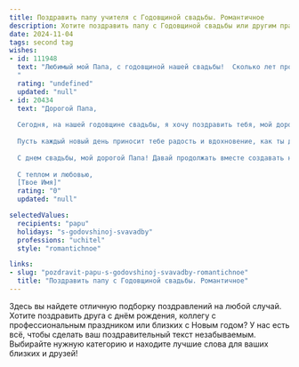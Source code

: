 ```yaml
---
title: Поздравить папу учителя с Годовщиной свадьбы. Романтичное
description: Хотите поздравить папу с Годовщиной свадьбы или другим праздником? Наш ИИ создаст незабываемое поздравление, а вы обязательно выделитесь среди других.  
date: 2024-11-04
tags: second tag
wishes:
- id: 111948
  text: "Любимый мой Папа, с годовщиной нашей свадьбы!  Сколько лет прошло, а сердце мое по-прежнему трепещет при одном взгляде на тебя. Твоя мудрость, как и твой талант учителя,  всегда были для меня опорой и вдохновением.  Спасибо за твою любовь, заботу и за то, что ты рядом,  мой самый верный друг и самый любимый мужчина.  Пусть наша любовь с годами только крепнет, как старое, доброе вино!
  "
  rating: "undefined"
  updated: "null"
- id: 20434
  text: "Дорогой Папа,
  
  Сегодня, на нашей годовщине свадьбы, я хочу поздравить тебя, мой дорогой Учитель, с этим прекрасным днем. Каждый год, прожитый рядом с тобой, наполняет мою жизнь новыми красками и смыслами. Твоя мудрость и терпение, как лучи солнца, освещают мой путь и делают его ярче.
  
  Пусть каждый новый день приносит тебе радость и вдохновение, как ты даришь его своим ученикам. Твоя любовь и поддержка всегда были и будут моим самым ценным сокровищем.
  
  С днем свадьбы, мой дорогой Папа! Давай продолжать вместе создавать нашу историю, наполненную любовью, уважением и пониманием.
  
  С теплом и любовью,
  [Твое Имя]"
  rating: "0"
  updated: "null"

selectedValues:
  recipients: "papu"
  holidays: "s-godovshinoj-svavadby"
  professions: "uchitel"
  style: "romantichnoe"

links:
- slug: "pozdravit-papu-s-godovshinoj-svavadby-romantichnoe"
  title: "Поздравить папу с Годовщиной свадьбы. Романтичное"
---
```


Здесь вы найдете отличную подборку поздравлений на любой случай. 
Хотите поздравить друга с днём рождения, коллегу с профессиональным праздником или близких с Новым годом? У нас есть всё, чтобы сделать ваш поздравительный текст незабываемым. Выбирайте нужную категорию и находите лучшие слова для ваших близких и друзей!
